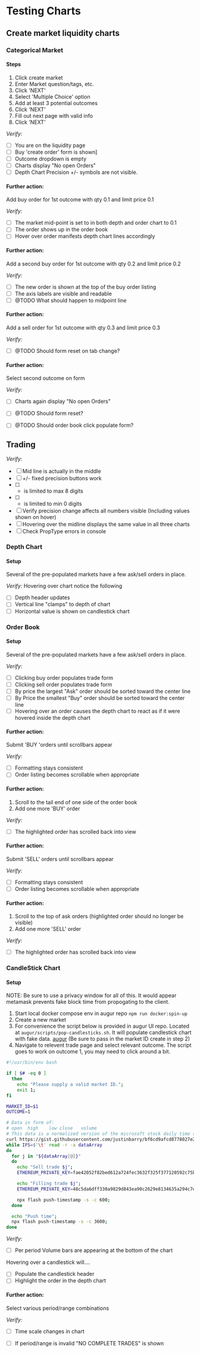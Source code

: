 # Testing Charts
## Create market liquidity charts
### Categorical Market
#### Steps
1. Click create market
2. Enter Market question/tags, etc. 
3. Click 'NEXT'
4. Select 'Multiple Choice' option
5. Add at least 3 potential outcomes
6. Click 'NEXT'
7. Fill out next page with valid info
8. Click 'NEXT'

*Verify:*
- [ ] You are on the liquidity page
- [ ] Buy 'create order' form is shown]
- [ ] Outcome dropdown is empty
- [ ] Charts display "No open Orders"
- [ ] Depth Chart Precision +/- symbols are not visible.

#### Further action:
Add buy order for 1st outcome with qty 0.1 and limit price 0.1

*Verify:*
- [ ] The market mid-point is set to in both depth and order chart to 0.1
- [ ] The order shows up in the order book
- [ ] Hover over order manifests depth chart lines accordingly

#### Further action:
Add a second buy order for 1st outcome with qty 0.2 and limit price 0.2

*Verify:*
- [ ] The new order is shown at the top of the buy order listing
- [ ] The axis labels are visible and readable
- [ ] @TODO What should happen to midpoint line

#### Further action:
Add a sell order for 1st outcome with qty 0.3 and limit price 0.3

*Verify:*
- [ ] @TODO Should form reset on tab change?

#### Further action:
Select second outcome on form

*Verify:*
- [ ] Charts again display "No open Orders"
- [ ] @TODO Should form reset?
- [ ] @TODO Should order book click populate form?


## Trading
*Verify:*
- [ ] Mid line is actually in the middle
- [ ] +/- fixed precision buttons work
- [ ] + is limited to max 8 digits
- [ ] - is limited to min 0 digits
- [ ] Verify precision change affects all numbers visible (Including values shown on hover)
- [ ] Hovering over the midline displays the same value in all three charts
- [ ] Check PropType errors in console

### Depth Chart
#### Setup
Several of the pre-populated markets have a few ask/sell orders in place.

*Verify:*
Hovering over chart notice the following
- [ ] Depth header updates
- [ ] Vertical line "clamps" to depth of chart
- [ ] Horizontal value is shown on candlestick chart

### Order Book
#### Setup
Several of the pre-populated markets have a few ask/sell orders in place.

*Verify:*
- [ ] Clicking buy order populates trade form
- [ ] Clicking sell order populates trade form
- [ ] By price the largest "Ask" order should be sorted toward the center line
- [ ] By Price the smallest "Buy" order should be sorted toward the center line
- [ ] Hovering over an order causes the depth chart to react as if it were hovered inside the depth chart

#### Further action:
Submit 'BUY 'orders until scrollbars appear

*Verify:*
- [ ] Formatting stays consistent
- [ ] Order listing becomes scrollable when appropriate

#### Further action:
1. Scroll to the tail end of one side of the order book
2. Add one more 'BUY' order

*Verify:*
- [ ] The highlighted order has scrolled back into view

#### Further action:
Submit 'SELL' orders until scrollbars appear

*Verify:*
- [ ] Formatting stays consistent
- [ ] Order listing becomes scrollable when appropriate

#### Further action:
1. Scroll to the top of ask orders (highlighted order should no longer be visible)
2. Add one more 'SELL' order

*Verify:*
- [ ] The highlighted order has scrolled back into view

### CandleStick Chart
#### Setup
NOTE: Be sure to use a privacy window for all of this. It would appear metamask prevents fake block time from propogating to the client.
1. Start local docker compose env in augur repo `npm run docker:spin-up`
2. Create a new market
2. For convenience the script below is provided in augur UI repo. Located at `augur/scripts/pop-candlesticks.sh`. It will populate candlestick chart with fake data. [augur](https://github.com/AugurProject/augur) (Be sure to pass in the market ID create in step 2)
3. Navigate to relevent trade page and select relevant outcome. The script goes to work on outcome 1, you may need to click around a bit.

```bash
#!/usr/bin/env bash

if [ $# -eq 0 ]
  then
    echo "Please supply a valid market ID.";
    exit 1;
fi

MARKET_ID=$1
OUTCOME=1

# Data in form of:
# open	high	low	close	volume
# This data is a normalized version of the microsoft stock daily time series
curl https://gist.githubusercontent.com/justinbarry/bf6cd9afcd8778027e211105562b89d7/raw/cae40936cc1930e310411ec27d957769b93d8068/data.tsv | \
while IFS=$'\t' read -r -a dataArray
do
  for j in "${dataArray[@]}"
  do
    echo "Sell trade $j";
    ETHEREUM_PRIVATE_KEY=fae42052f82bed612a724fec3632f325f377120592c75bb78adfcceae6470c5a npx flash create-market-order --marketId $MARKET_ID --outcome $OUTCOME --orderType sell --shares "$(jot  -p 4 -r 1 0 1)" --price "$j"

    echo "Filling trade $j";
    ETHEREUM_PRIVATE_KEY=48c5da6dff330a9829d843ea90c2629e8134635a294c7e62ad4466eb2ae03712 npx flash fill-market-orders -m $MARKET_ID -o $OUTCOME -t buy;

    npx flash push-timestamp -s -c 600;
  done

  echo "Push time";
  npx flash push-timestamp -s -c 3600;
done
```

*Verify:*
- [ ] Per period Volume bars are appearing at the bottom of the chart

Hovering over a candlestick will....
- [ ] Populate the candlestick header
- [ ] Highlight the order in the depth chart

#### Further action:
Select various period/range combinations

*Verify:*
- [ ] Time scale changes in chart
- [ ] If period/range is invalid "NO COMPLETE TRADES" is shown


